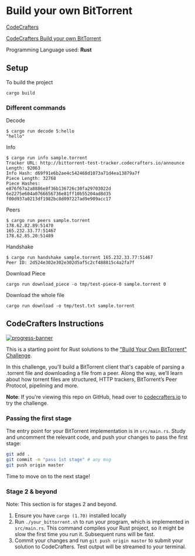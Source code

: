 # Build your own BitTorrent

[CodeCrafters](https://app.codecrafters.io)

[CodeCrafters Build your own BitTorrent](https://app.codecrafters.io/courses/bittorrent)

Programming Language used: **Rust**

## Setup

To build the project
```shell
cargo build
```

### Different commands

Decode
```shell
$ cargo run decode 5:hello
"hello"
```

Info
```shell
$ cargo run info sample.torrent
Tracker URL: http://bittorrent-test-tracker.codecrafters.io/announce
Length: 92063
Info Hash: d69f91e6b2ae4c542468d1073a71d4ea13879a7f
Piece Length: 32768
Piece Hashes:
e876f67a2a8886e8f36b136726c30fa29703022d
6e2275e604a0766656736e81ff10b55204ad8d35
f00d937a0213df1982bc8d097227ad9e909acc17
```

Peers
```shell
$ cargo run peers sample.torrent
178.62.82.89:51470
165.232.33.77:51467
178.62.85.20:51489
```

Handshake
```shell
$ cargo run handshake sample.torrent 165.232.33.77:51467
Peer ID: 2d524e302e302e302d5af5c2cf488815c4a2fa7f
```

Download Piece
```shell
cargo run download_piece -o tmp/test-piece-0 sample.torrent 0
```

Download the whole file
```shell
cargo run download -o tmp/test.txt sample.torrent
```

## CodeCrafters Instructions

[![progress-banner](https://backend.codecrafters.io/progress/bittorrent/7fbfe379-a889-4f80-94c6-cf92d83c69fc)](https://app.codecrafters.io/users/ArindamPal-0?r=2qF)

This is a starting point for Rust solutions to the
["Build Your Own BitTorrent" Challenge](https://app.codecrafters.io/courses/bittorrent/overview).

In this challenge, you’ll build a BitTorrent client that's capable of parsing a
.torrent file and downloading a file from a peer. Along the way, we’ll learn
about how torrent files are structured, HTTP trackers, BitTorrent’s Peer
Protocol, pipelining and more.

**Note**: If you're viewing this repo on GitHub, head over to
[codecrafters.io](https://codecrafters.io) to try the challenge.

### Passing the first stage

The entry point for your BitTorrent implementation is in `src/main.rs`. Study
and uncomment the relevant code, and push your changes to pass the first stage:

```sh
git add .
git commit -m "pass 1st stage" # any msg
git push origin master
```

Time to move on to the next stage!

### Stage 2 & beyond

Note: This section is for stages 2 and beyond.

1. Ensure you have `cargo (1.70)` installed locally
1. Run `./your_bittorrent.sh` to run your program, which is implemented in
   `src/main.rs`. This command compiles your Rust project, so it might be slow
   the first time you run it. Subsequent runs will be fast.
1. Commit your changes and run `git push origin master` to submit your solution
   to CodeCrafters. Test output will be streamed to your terminal.
